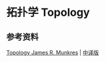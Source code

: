 # 拓扑学 Topology

## 参考资料

[Topology James R. Munkres](../Library/Munkres%20-%202000%20-%20Topology.pdf) | [中译版](../Library/%E6%8B%93%E6%89%91%E5%AD%A6%EF%BC%88%E7%AC%AC%E4%BA%8C%E7%89%88%EF%BC%89%E7%86%8A%E9%87%91%E5%9F%8E%E8%AF%91.pdf)
